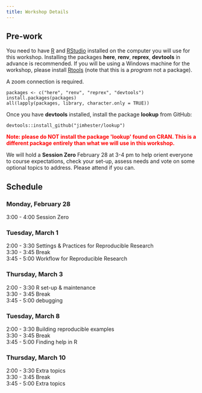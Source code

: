 ```yaml
---
title: Workshop Details
---
```


## Pre-work

You need to have [R](https://cloud.r-project.org/) and [RStudio](https://www.rstudio.com/products/rstudio/download/) installed on the computer you will use for this workshop. Installing the packages **here**, **renv**, **reprex**, **devtools** in advance is recommended. If you will be using a Windows machine for the workshop, please install [Rtools](https://cran.r-project.org/bin/windows/Rtools/rtools40.html) (note that this is a *program* not a package). 

A zoom connection is required.  

```
packages <- c("here", "renv", "reprex", "devtools")
install.packages(packages)
all(lapply(packages, library, character.only = TRUE))
```

Once you have **devtools** installed, install the package **lookup** from GitHub:  

```
devtools::install_github("jimhester/lookup")
```
<b style='color:red;'>Note: please do NOT install the package 'lookup' found on CRAN. This is a different package entirely than what we will use in this workshop.</b>


We will hold a **Session Zero** February 28 at 3-4 pm to help orient everyone to course expectations, check your set-up, assess needs and vote on some optional topics to address. Please attend if you can. 

## Schedule

### Monday, February 28

3:00 - 4:00 Session Zero 

### Tuesday, March 1

2:00 - 3:30  Settings & Practices for Reproducible Research  
3:30 - 3:45  Break  
3:45 - 5:00  Workflow for Reproducible Research  

### Thursday, March 3

2:00 - 3:30  R set-up & maintenance  
3:30 - 3:45  Break  
3:45 - 5:00  debugging   

### Tuesday, March 8

2:00 - 3:30  Building reproducible examples  
3:30 - 3:45  Break  
3:45 - 5:00  Finding help in R   

### Thursday, March 10

2:00 - 3:30  Extra topics   
3:30 - 3:45  Break  
3:45 - 5:00  Extra topics  
